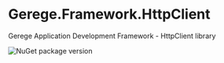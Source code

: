 # Gerege.Framework.HttpClient

Gerege Application Development Framework - HttpClient library

![NuGet package version](https://img.shields.io/nuget/vpre/Gerege.Framework.HttpClient.svg) 
